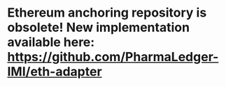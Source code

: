 # Ethereum anchoring repository is obsolete! New implementation available here: https://github.com/PharmaLedger-IMI/eth-adapter
